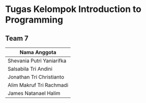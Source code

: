 # Tugas Kelompok Introduction to Programming 
## Team 7


|           Nama Anggota            |
|-----------------------------------|
| Shevania Putri Yaniarifka         |
| Salsabila Tri Andini              |
| Jonathan Tri Christianto          |
| Alim Makruf Tri Rachmadi          |
| James Natanael Halim              |
